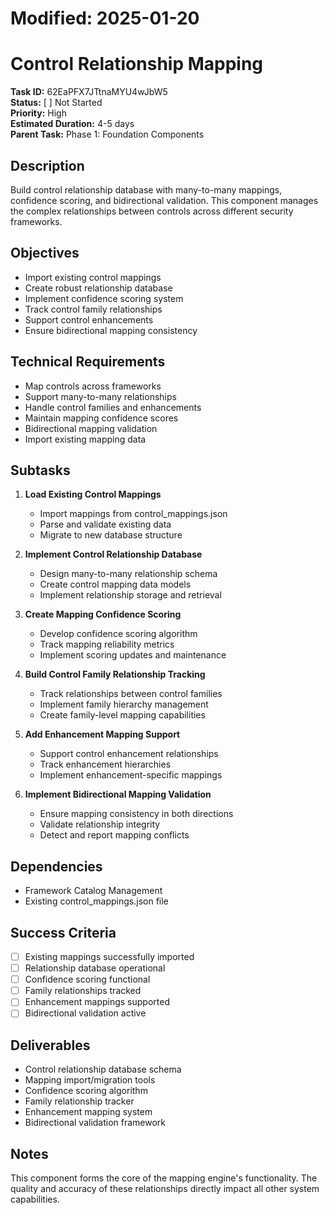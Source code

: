 # Modified: 2025-01-20

# Control Relationship Mapping

**Task ID:** 62EaPFX7JTtnaMYU4wJbW5  
**Status:** [ ] Not Started  
**Priority:** High  
**Estimated Duration:** 4-5 days  
**Parent Task:** Phase 1: Foundation Components

## Description
Build control relationship database with many-to-many mappings, confidence scoring, and bidirectional validation. This component manages the complex relationships between controls across different security frameworks.

## Objectives
- Import existing control mappings
- Create robust relationship database
- Implement confidence scoring system
- Track control family relationships
- Support control enhancements
- Ensure bidirectional mapping consistency

## Technical Requirements
- Map controls across frameworks
- Support many-to-many relationships
- Handle control families and enhancements
- Maintain mapping confidence scores
- Bidirectional mapping validation
- Import existing mapping data

## Subtasks
1. **Load Existing Control Mappings**
   - Import mappings from control_mappings.json
   - Parse and validate existing data
   - Migrate to new database structure

2. **Implement Control Relationship Database**
   - Design many-to-many relationship schema
   - Create control mapping data models
   - Implement relationship storage and retrieval

3. **Create Mapping Confidence Scoring**
   - Develop confidence scoring algorithm
   - Track mapping reliability metrics
   - Implement scoring updates and maintenance

4. **Build Control Family Relationship Tracking**
   - Track relationships between control families
   - Implement family hierarchy management
   - Create family-level mapping capabilities

5. **Add Enhancement Mapping Support**
   - Support control enhancement relationships
   - Track enhancement hierarchies
   - Implement enhancement-specific mappings

6. **Implement Bidirectional Mapping Validation**
   - Ensure mapping consistency in both directions
   - Validate relationship integrity
   - Detect and report mapping conflicts

## Dependencies
- Framework Catalog Management
- Existing control_mappings.json file

## Success Criteria
- [ ] Existing mappings successfully imported
- [ ] Relationship database operational
- [ ] Confidence scoring functional
- [ ] Family relationships tracked
- [ ] Enhancement mappings supported
- [ ] Bidirectional validation active

## Deliverables
- Control relationship database schema
- Mapping import/migration tools
- Confidence scoring algorithm
- Family relationship tracker
- Enhancement mapping system
- Bidirectional validation framework

## Notes
This component forms the core of the mapping engine's functionality. The quality and accuracy of these relationships directly impact all other system capabilities.
